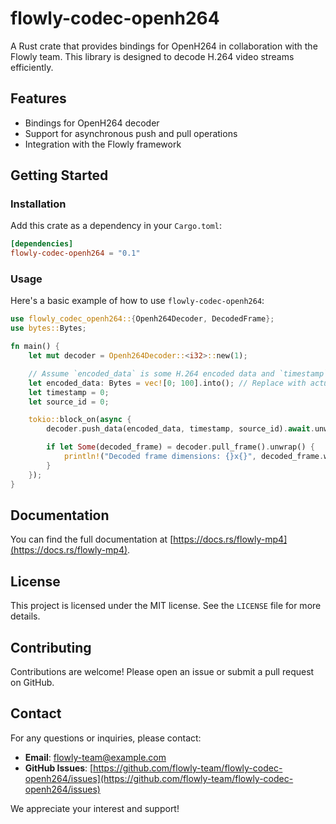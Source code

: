# flowly-codec-openh264

A Rust crate that provides bindings for OpenH264 in collaboration with the Flowly team. This library is designed to decode H.264 video streams efficiently.

## Features

- Bindings for OpenH264 decoder
- Support for asynchronous push and pull operations
- Integration with the Flowly framework

## Getting Started

### Installation

Add this crate as a dependency in your `Cargo.toml`:

```toml
[dependencies]
flowly-codec-openh264 = "0.1"
```

### Usage

Here's a basic example of how to use `flowly-codec-openh264`:

```rust
use flowly_codec_openh264::{Openh264Decoder, DecodedFrame};
use bytes::Bytes;

fn main() {
    let mut decoder = Openh264Decoder::<i32>::new(1);

    // Assume `encoded_data` is some H.264 encoded data and `timestamp` is the corresponding timestamp
    let encoded_data: Bytes = vec![0; 100].into(); // Replace with actual encoded data
    let timestamp = 0;
    let source_id = 0;

    tokio::block_on(async {
        decoder.push_data(encoded_data, timestamp, source_id).await.unwrap();

        if let Some(decoded_frame) = decoder.pull_frame().unwrap() {
            println!("Decoded frame dimensions: {}x{}", decoded_frame.width, decoded_frame.height);
        }
    });
}
```

## Documentation

You can find the full documentation at [https://docs.rs/flowly-mp4](https://docs.rs/flowly-mp4).

## License

This project is licensed under the MIT license. See the `LICENSE` file for more details.

## Contributing

Contributions are welcome! Please open an issue or submit a pull request on GitHub.

## Contact

For any questions or inquiries, please contact:

- **Email**: [flowly-team@example.com](mailto:flowly-team@example.com)
- **GitHub Issues**: [https://github.com/flowly-team/flowly-codec-openh264/issues](https://github.com/flowly-team/flowly-codec-openh264/issues)

We appreciate your interest and support!

